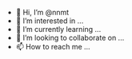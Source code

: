 - 👋 Hi, I’m @nnmt
- 👀 I’m interested in ...
- 🌱 I’m currently learning ...
- 💞️ I’m looking to collaborate on ...
- 📫 How to reach me ...

<!---
nnmt/nnmt is a ✨ special ✨ repository because its `README.md` (this file) appears on your GitHub profile.
You can click the Preview link to take a look at your changes.
--->
